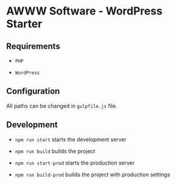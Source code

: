 # AWWW Software - WordPress Starter

## Requirements

- `PHP`

- `WordPress`

## Configuration

All paths can be changed in `gulpfile.js` file.

## Development

- `npm run start` starts the development server

- `npm run build` builds the project

- `npm run start-prod` starts the production server

- `npm run build-prod` builds the project with production settings
